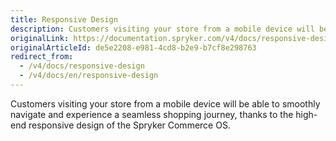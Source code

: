 ```yaml
---
title: Responsive Design
description: Customers visiting your store from a mobile device will be able to smoothly navigate and experience a seamless shopping journey.
originalLink: https://documentation.spryker.com/v4/docs/responsive-design
originalArticleId: de5e2208-e981-4cd8-b2e9-b7cf8e298763
redirect_from:
  - /v4/docs/responsive-design
  - /v4/docs/en/responsive-design
---
```


Customers visiting your store from a mobile device will be able to smoothly navigate and experience a seamless shopping journey, thanks to the high-end responsive design of the Spryker Commerce OS.
